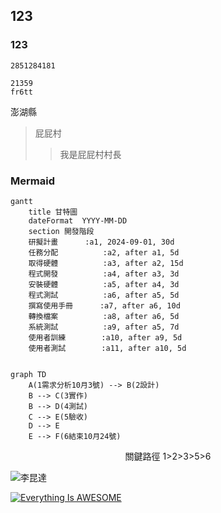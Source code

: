 ## 123
### 123

`` 2851284181
``
```
21359
fr6tt
```
澎湖縣
>屁屁村
>>我是屁屁村村長

### Mermaid
```mermaid
gantt
    title 甘特圖
    dateFormat  YYYY-MM-DD
    section 開發階段
    研擬計畫      :a1, 2024-09-01, 30d
    任務分配          :a2, after a1, 5d
    取得硬體          :a3, after a2, 15d
    程式開發          :a4, after a3, 3d  
    安裝硬體          :a5, after a4, 3d  
    程式測試          :a6, after a5, 5d
    撰寫使用手冊      :a7, after a6, 10d
    轉換檔案          :a8, after a6, 5d
    系統測試          :a9, after a5, 7d
    使用者訓練        :a10, after a9, 5d
    使用者測試        :a11, after a10, 5d


```
```mermaid
graph TD
    A(1需求分析10月3號) --> B(2設計)
    B --> C(3實作)
    B --> D(4測試)
    C --> E(5驗收)
    D --> E
    E --> F(6結束10月24號)
```
<p align="center">關鍵路徑 1>2>3>5>6</p>


![李昆達](https://github.com/user-attachments/assets/12729961-c415-49d4-a653-687a7ce322fa)

[![Everything Is AWESOME](https://img.youtube.com/vi/StTqXEQ2l-Y/0.jpg)](https://www.youtube.com/watch?v=StTqXEQ2l-Y "Everything Is AWESOME")
